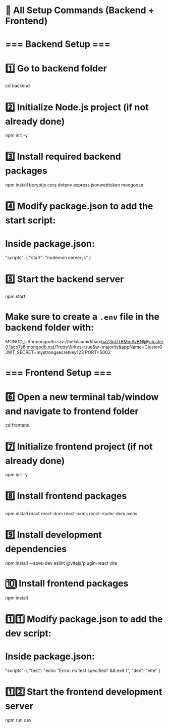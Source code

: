 # 🔧 All Setup Commands (Backend + Frontend)

# === Backend Setup ===

# 1️⃣ Go to backend folder
cd backend 

# 2️⃣ Initialize Node.js project (if not already done)
npm init -y

# 3️⃣ Install required backend packages
npm install bcryptjs cors dotenv express jsonwebtoken mongoose

# 4️⃣ Modify package.json to add the start script:
# Inside package.json:
"scripts": {
    "start": "nodemon server.js"
}

# 5️⃣ Start the backend server
npm start

# Make sure to create a `.env` file in the backend folder with:
MONGO_URI=mongodb+srv://belalaamirkhan:baZ3nUTBMmAvBNlj@cluster0.1sco7s6.mongodb.net/?retryWrites=true&w=majority&appName=Cluster0
JWT_SECRET=mystrongsecretkey123
PORT=5002


# === Frontend Setup ===

# 6️⃣ Open a new terminal tab/window and navigate to frontend folder
cd frontend

# 7️⃣ Initialize frontend project (if not already done)
npm init -y

# 8️⃣ Install frontend packages
npm install react react-dom react-icons react-router-dom axios

# 9️⃣ Install development dependencies
npm install --save-dev eslint @vitejs/plugin-react vite

# 🔟 Install frontend packages
npm install

# 1️⃣1️⃣ Modify package.json to add the dev script:
# Inside package.json:
"scripts": {
    "test": "echo \"Error: no test specified\" && exit 1",
    "dev": "vite"
}

# 1️⃣2️⃣ Start the frontend development server
npm run dev

